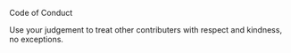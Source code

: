 Code of Conduct 

Use your judgement to treat other contributers with respect and kindness, no exceptions.
